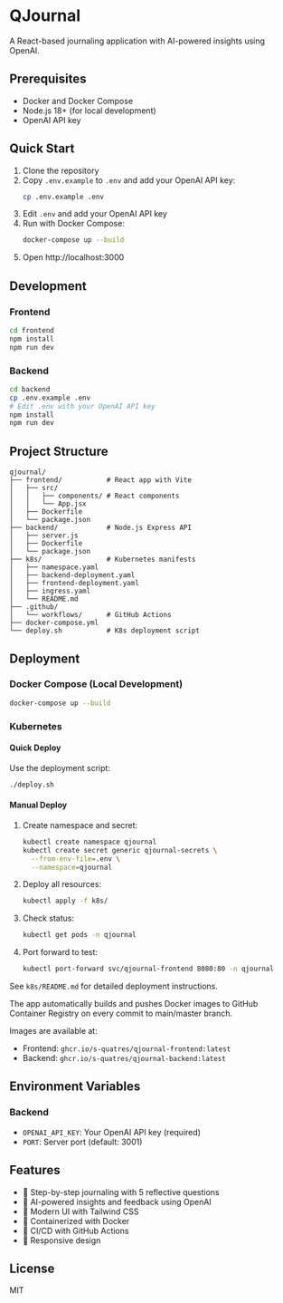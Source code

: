 # QJournal

A React-based journaling application with AI-powered insights using OpenAI.

## Prerequisites

- Docker and Docker Compose
- Node.js 18+ (for local development)
- OpenAI API key

## Quick Start

1. Clone the repository
2. Copy `.env.example` to `.env` and add your OpenAI API key:
   ```bash
   cp .env.example .env
   ```
3. Edit `.env` and add your OpenAI API key
4. Run with Docker Compose:
   ```bash
   docker-compose up --build
   ```
5. Open http://localhost:3000

## Development

### Frontend
```bash
cd frontend
npm install
npm run dev
```

### Backend
```bash
cd backend
cp .env.example .env
# Edit .env with your OpenAI API key
npm install
npm run dev
```

## Project Structure

```
qjournal/
├── frontend/           # React app with Vite
│   ├── src/
│   │   ├── components/ # React components
│   │   └── App.jsx
│   ├── Dockerfile
│   └── package.json
├── backend/            # Node.js Express API
│   ├── server.js
│   ├── Dockerfile
│   └── package.json
├── k8s/                # Kubernetes manifests
│   ├── namespace.yaml
│   ├── backend-deployment.yaml
│   ├── frontend-deployment.yaml
│   ├── ingress.yaml
│   └── README.md
├── .github/
│   └── workflows/      # GitHub Actions
├── docker-compose.yml
└── deploy.sh           # K8s deployment script
```

## Deployment

### Docker Compose (Local Development)

```bash
docker-compose up --build
```

### Kubernetes

#### Quick Deploy

Use the deployment script:

```bash
./deploy.sh
```

#### Manual Deploy

1. Create namespace and secret:
   ```bash
   kubectl create namespace qjournal
   kubectl create secret generic qjournal-secrets \
     --from-env-file=.env \
     --namespace=qjournal
   ```

2. Deploy all resources:
   ```bash
   kubectl apply -f k8s/
   ```

3. Check status:
   ```bash
   kubectl get pods -n qjournal
   ```

4. Port forward to test:
   ```bash
   kubectl port-forward svc/qjournal-frontend 8080:80 -n qjournal
   ```

See `k8s/README.md` for detailed deployment instructions.

The app automatically builds and pushes Docker images to GitHub Container Registry on every commit to main/master branch.

Images are available at:
- Frontend: `ghcr.io/s-quatres/qjournal-frontend:latest`
- Backend: `ghcr.io/s-quatres/qjournal-backend:latest`

## Environment Variables

### Backend
- `OPENAI_API_KEY`: Your OpenAI API key (required)
- `PORT`: Server port (default: 3001)

## Features

- 📝 Step-by-step journaling with 5 reflective questions
- 🤖 AI-powered insights and feedback using OpenAI
- 🎨 Modern UI with Tailwind CSS
- 🐳 Containerized with Docker
- 🚀 CI/CD with GitHub Actions
- 📱 Responsive design

## License

MIT
